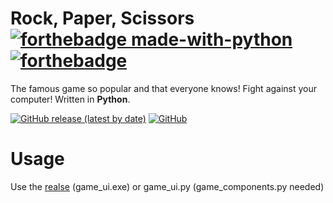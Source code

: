 # Rock, Paper, Scissors [![forthebadge made-with-python](http://ForTheBadge.com/images/badges/made-with-python.svg) ](https://www.python.org/) [![forthebadge](https://forthebadge.com/images/badges/0-percent-optimized.svg)](https://forthebadge.com)

The famous game so popular and that everyone knows! Fight against your computer! Written in **Python**.

<a href="https://github.com/Irix0/Rock-Paper-Scissors/releases"><img alt="GitHub release (latest by date)" src="https://img.shields.io/github/v/release/Irix0/Rock-Paper-Scissors?style=for-the-badge"></a>
<a href="https://github.com/Irix0/Rock-Paper-Scissors/blob/main/LICENSE"><img alt="GitHub" src="https://img.shields.io/github/license/Irix0/Rock-Paper-Scissors?style=for-the-badge"></a>

# Usage
 Use the <a href="https://github.com/Irix0/Rock-Paper-Scissors/releases">realse</a> (game_ui.exe) or game_ui.py (game_components.py needed)


#
